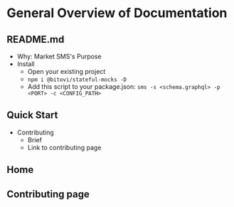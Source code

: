 # General Overview of Documentation

## README.md

- Why: Market SMS's Purpose
- Install
  - Open your existing project
  - `npm i @bitovi/stateful-mocks -D`
  - Add this script to your package.json: `sms -s <schema.graphql> -p <PORT> -c <CONFIG_PATH>`

## Quick Start

- Contributing
  - Brief
  - Link to contributing page

## Home

## Contributing page
